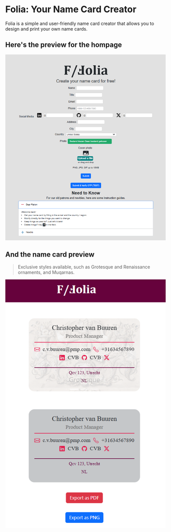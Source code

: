 # Folia: Your Name Card Creator
Folia is a simple and user-friendly name card creator that allows you to design and print your own
name cards.

## Here's the preview for the hompage
![alt text](https://github.com/semvlu/Folia/blob/main/foliaPreview.png?raw=true)

## And the name card preview
> Exclusive styles available, such as Grotesque and Renaissance ornaments, and Muqarnas.


![alt text](https://github.com/semvlu/Folia/blob/main/foliaNamecardPreview.png?raw=true)


